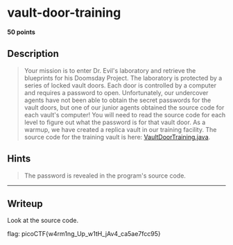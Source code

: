 # vault-door-training
**50 points**
## Description
> Your mission is to enter Dr. Evil's laboratory and retrieve the blueprints for his Doomsday Project. The laboratory is protected by a series of locked vault doors. Each door is controlled by a computer and requires a password to open. Unfortunately, our undercover agents have not been able to obtain the secret passwords for the vault doors, but one of our junior agents obtained the source code for each vault's computer! You will need to read the source code for each level to figure out what the password is for that vault door. As a warmup, we have created a replica vault in our training facility. The source code for the training vault is here: [VaultDoorTraining.java](VaultDoorTraining.java).
## Hints
> The password is revealed in the program's source code.
---
## Writeup
Look at the source code.

flag: picoCTF{w4rm1ng_Up_w1tH_jAv4_ca5ae7fcc95}